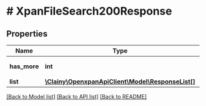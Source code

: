 # # XpanFileSearch200Response

## Properties

Name | Type | Description | Notes
------------ | ------------- | ------------- | -------------
**has_more** | **int** | 是否还有下一页 |
**list** | [**\Clainy\OpenxpanApiClient\Model\ResponseList[]**](ResponseList.md) |  |

[[Back to Model list]](../../README.md#models) [[Back to API list]](../../README.md#endpoints) [[Back to README]](../../README.md)
